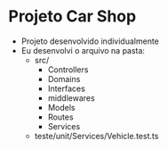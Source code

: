 # Projeto Car Shop
- Projeto desenvolvido individualmente
- Eu desenvolvi o arquivo na pasta:
  - src/
    - Controllers
    - Domains
    - Interfaces
    - middlewares
    - Models
    - Routes
    - Services
  - teste/unit/Services/Vehicle.test.ts
